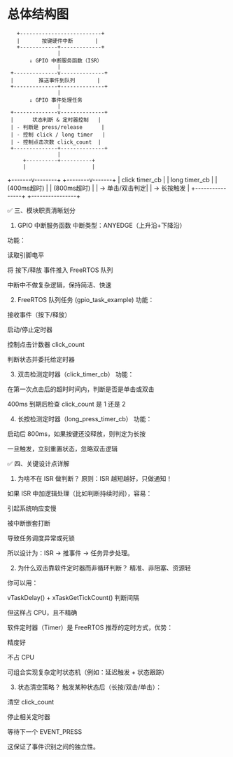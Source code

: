 # 总体结构图
       
       
       +--------------------------+
       |       按键硬件中断       |
       +------------+-------------+
                    |
           ↓ GPIO 中断服务函数（ISR）
                    |
     +--------------v--------------+
     |        推送事件到队列       |
     +--------------+--------------+
                    |
           ↓ GPIO 事件处理任务
                    |
     +--------------v--------------+
     |      状态判断 & 定时器控制   |
     | - 判断是 press/release      |
     | - 控制 click / long timer   |
     | - 控制点击次数 click_count  |
     +--------------+--------------+
                    |
         +----------+----------+
         |                     |
 +-------v--------+   +--------v-------+
 | click timer_cb |   | long timer_cb  |
 | (400ms超时)    |   | (800ms超时)    |
 | → 单击/双击判定|   | → 长按触发     |
 +----------------+   +----------------+


✅ 三、模块职责清晰划分
1. GPIO 中断服务函数
中断类型：ANYEDGE（上升沿+下降沿）

功能：

读取引脚电平

将 按下/释放 事件推入 FreeRTOS 队列

中断中不做复杂逻辑，保持简洁、快速

2. FreeRTOS 队列任务 (gpio_task_example)
功能：

接收事件（按下/释放）

启动/停止定时器

控制点击计数器 click_count

判断状态并委托给定时器

3. 双击检测定时器（click_timer_cb）
功能：

在第一次点击后的超时时间内，判断是否是单击或双击

400ms 到期后检查 click_count 是 1 还是 2

4. 长按检测定时器（long_press_timer_cb）
功能：

启动后 800ms，如果按键还没释放，则判定为长按

一旦触发，立刻重置状态，忽略双击逻辑

✅ 四、关键设计点详解
1. 为啥不在 ISR 做判断？
原则：ISR 越短越好，只做通知！

如果 ISR 中加逻辑处理（比如判断持续时间），容易：

引起系统响应变慢

被中断嵌套打断

导致任务调度异常或死锁

所以设计为：ISR → 推事件 → 任务异步处理。

2. 为什么双击靠软件定时器而非循环判断？
精准、非阻塞、资源轻

你可以用：

vTaskDelay() + xTaskGetTickCount() 判断间隔

但这样占 CPU，且不精确

软件定时器（Timer）是 FreeRTOS 推荐的定时方式，优势：

精度好

不占 CPU

可组合实现复杂定时状态机（例如：延迟触发 + 状态跟踪）

3. 状态清空策略？
触发某种状态后（长按/双击/单击）：

清空 click_count

停止相关定时器

等待下一个 EVENT_PRESS

这保证了事件识别之间的独立性。
